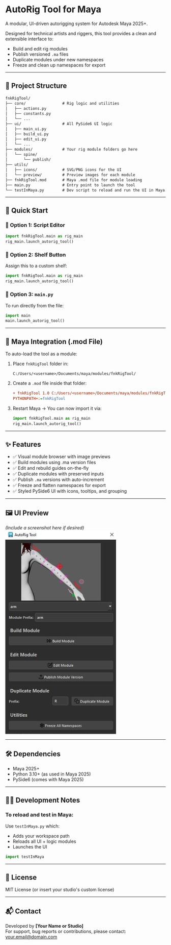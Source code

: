 # AutoRig Tool for Maya

A modular, UI-driven autorigging system for Autodesk Maya 2025+.

Designed for technical artists and riggers, this tool provides a clean and extensible interface to:
- Build and edit rig modules
- Publish versioned `.ma` files
- Duplicate modules under new namespaces
- Freeze and clean up namespaces for export

---

## 📂 Project Structure

```
fnkRigTool/
├── core/                # Rig logic and utilities
│   ├── actions.py
│   ├── constants.py
│   └── ...
├── ui/                  # All PySide6 UI logic
│   ├── main_ui.py
│   ├── build_ui.py
│   ├── edit_ui.py
│   └── ...
├── modules/             # Your rig module folders go here
│   └── spine/
│       └── publish/
├── utils/
│   ├── icons/           # SVG/PNG icons for the UI
│   └── preview/         # Preview images for each module
├── fnkRigTool.mod       # Maya .mod file for module loading
├── main.py              # Entry point to launch the tool
└── testInMaya.py        # Dev script to reload and run the UI in Maya
```

---

## 🚀 Quick Start

### 🧩 Option 1: Script Editor
```python
import fnkRigTool.main as rig_main
rig_main.launch_autorig_tool()
```

### 🧩 Option 2: Shelf Button
Assign this to a custom shelf:
```python
import fnkRigTool.main as rig_main
rig_main.launch_autorig_tool()
```

### 🧩 Option 3: `main.py`
To run directly from the file:
```python
import main
main.launch_autorig_tool()
```

---

## 🔌 Maya Integration (.mod File)

To auto-load the tool as a module:

1. Place `fnkRigTool` folder in:
   ```
   C:/Users/<username>/Documents/maya/modules/fnkRigTool/
   ```

2. Create a `.mod` file inside that folder:

   ```ini
   + fnkRigTool 1.0 C:/Users/<username>/Documents/maya/modules/fnkRigTool
   PYTHONPATH+:=fnkRigTool
   ```

3. Restart Maya → You can now import it via:
   ```python
   import fnkRigTool.main as rig_main
   rig_main.launch_autorig_tool()
   ```

---

## ✨ Features

- ✅ Visual module browser with image previews
- ✅ Build modules using .ma version files
- ✅ Edit and rebuild guides on-the-fly
- ✅ Duplicate modules with preserved inputs
- ✅ Publish `.ma` versions with auto-increment
- ✅ Freeze and flatten namespaces for export
- ✅ Styled PySide6 UI with icons, tooltips, and grouping

---

## 🖼 UI Preview

*(Include a screenshot here if desired)*  
![UI Preview](docs/ui_preview.jpg)

---

## 🛠 Dependencies

- Maya 2025+  
- Python 3.10+ (as used in Maya 2025)  
- PySide6 (comes with Maya 2025)

---

## 👨‍💻 Development Notes

### To reload and test in Maya:
Use `testInMaya.py` which:
- Adds your workspace path
- Reloads all UI + logic modules
- Launches the UI

```python
import testInMaya
```

---

## 📄 License

MIT License (or insert your studio's custom license)

---

## 📬 Contact

Developed by **[Your Name or Studio]**  
For support, bug reports or contributions, please contact: your.email@domain.com